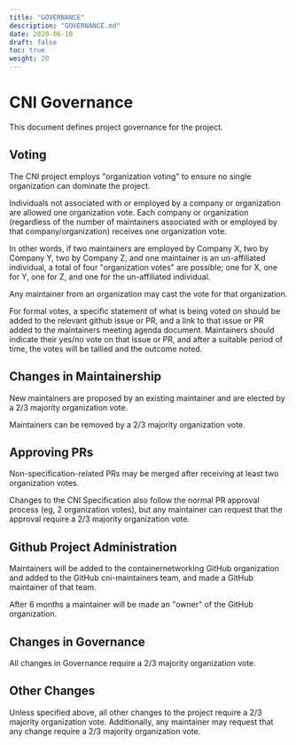 ```yaml
---
title: "GOVERNANCE"
description: "GOVERNANCE.md"
date: 2020-06-10
draft: false
toc: true
weight: 20
---
```


# CNI Governance

This document defines project governance for the project.

## Voting

The CNI project employs "organization voting" to ensure no single organization can dominate the project.

Individuals not associated with or employed by a company or organization are allowed one organization vote.
Each company or organization (regardless of the number of maintainers associated with or employed by that company/organization) receives one organization vote.

In other words, if two maintainers are employed by Company X, two by Company Y, two by Company Z, and one maintainer is an un-affiliated individual, a total of four "organization votes" are possible; one for X, one for Y, one for Z, and one for the un-affiliated individual.

Any maintainer from an organization may cast the vote for that organization.

For formal votes, a specific statement of what is being voted on should be added to the relevant github issue or PR, and a link to that issue or PR added to the maintainers meeting agenda document.
Maintainers should indicate their yes/no vote on that issue or PR, and after a suitable period of time, the votes will be tallied and the outcome noted.

## Changes in Maintainership

New maintainers are proposed by an existing maintainer and are elected by a 2/3 majority organization vote.

Maintainers can be removed by a 2/3 majority organization vote.

## Approving PRs

Non-specification-related PRs may be merged after receiving at least two organization votes.

Changes to the CNI Specification also follow the normal PR approval process (eg, 2 organization votes), but any maintainer can request that the approval require a 2/3 majority organization vote.

## Github Project Administration

Maintainers will be added to the containernetworking GitHub organization and added to the GitHub cni-maintainers team, and made a GitHub maintainer of that team.

After 6 months a maintainer will be made an "owner" of the GitHub organization.

## Changes in Governance

All changes in Governance require a 2/3 majority organization vote.

## Other Changes

Unless specified above, all other changes to the project require a 2/3 majority organization vote.
Additionally, any maintainer may request that any change require a 2/3 majority organization vote.
